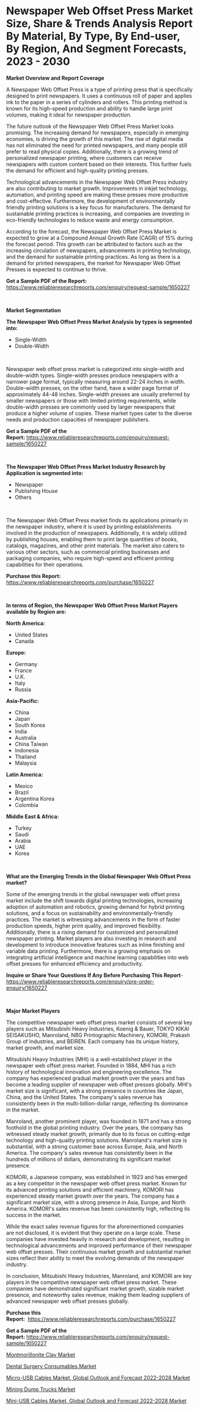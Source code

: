 <p><h1>Newspaper Web Offset Press Market Size, Share & Trends Analysis Report By Material, By Type, By End-user, By Region, And Segment Forecasts, 2023 - 2030</h1></p><p><strong>Market Overview and Report Coverage</strong></p>
<p><p>A Newspaper Web Offset Press is a type of printing press that is specifically designed to print newspapers. It uses a continuous roll of paper and applies ink to the paper in a series of cylinders and rollers. This printing method is known for its high-speed production and ability to handle large print volumes, making it ideal for newspaper production.</p><p>The future outlook of the Newspaper Web Offset Press Market looks promising. The increasing demand for newspapers, especially in emerging economies, is driving the growth of this market. The rise of digital media has not eliminated the need for printed newspapers, and many people still prefer to read physical copies. Additionally, there is a growing trend of personalized newspaper printing, where customers can receive newspapers with custom content based on their interests. This further fuels the demand for efficient and high-quality printing presses.</p><p>Technological advancements in the Newspaper Web Offset Press industry are also contributing to market growth. Improvements in inkjet technology, automation, and printing speed are making these presses more productive and cost-effective. Furthermore, the development of environmentally friendly printing solutions is a key focus for manufacturers. The demand for sustainable printing practices is increasing, and companies are investing in eco-friendly technologies to reduce waste and energy consumption.</p><p>According to the forecast, the Newspaper Web Offset Press Market is expected to grow at a Compound Annual Growth Rate (CAGR) of 15% during the forecast period. This growth can be attributed to factors such as the increasing circulation of newspapers, advancements in printing technology, and the demand for sustainable printing practices. As long as there is a demand for printed newspapers, the market for Newspaper Web Offset Presses is expected to continue to thrive.</p></p>
<p><strong>Get a Sample PDF of the Report:</strong> <a href="https://www.reliableresearchreports.com/enquiry/request-sample/1650227">https://www.reliableresearchreports.com/enquiry/request-sample/1650227</a></p>
<p>&nbsp;</p>
<p><strong>Market Segmentation</strong></p>
<p><strong>The Newspaper Web Offset Press Market Analysis by types is segmented into:</strong></p>
<p><ul><li>Single-Width</li><li>Double-Width</li></ul></p>
<p>&nbsp;</p>
<p><p>Newspaper web offset press market is categorized into single-width and double-width types. Single-width presses produce newspapers with a narrower page format, typically measuring around 22-24 inches in width. Double-width presses, on the other hand, have a wider page format of approximately 44-48 inches. Single-width presses are usually preferred by smaller newspapers or those with limited printing requirements, while double-width presses are commonly used by larger newspapers that produce a higher volume of copies. These market types cater to the diverse needs and production capacities of newspaper publishers.</p></p>
<p><strong>Get a Sample PDF of the Report:</strong>&nbsp;<a href="https://www.reliableresearchreports.com/enquiry/request-sample/1650227">https://www.reliableresearchreports.com/enquiry/request-sample/1650227</a></p>
<p>&nbsp;</p>
<p><strong>The Newspaper Web Offset Press Market Industry Research by Application is segmented into:</strong></p>
<p><ul><li>Newspaper</li><li>Publishing House</li><li>Others</li></ul></p>
<p>&nbsp;</p>
<p><p>The Newspaper Web Offset Press market finds its applications primarily in the newspaper industry, where it is used by printing establishments involved in the production of newspapers. Additionally, it is widely utilized by publishing houses, enabling them to print large quantities of books, catalogs, magazines, and other print materials. The market also caters to various other sectors, such as commercial printing businesses and packaging companies, who require high-speed and efficient printing capabilities for their operations.</p></p>
<p><strong>Purchase this Report:</strong>&nbsp; <a href="https://www.reliableresearchreports.com/purchase/1650227">https://www.reliableresearchreports.com/purchase/1650227</a></p>
<p>&nbsp;</p>
<p><strong>In terms of Region, the Newspaper Web Offset Press Market Players available by Region are:</strong></p>
<p>
    <p> <strong> North America: </strong>
        <ul>
            <li>United States</li>
            <li>Canada</li>
        </ul>
        </p> 
    <p> <strong> Europe: </strong>
        <ul>
            <li>Germany</li>
            <li>France</li>
            <li>U.K.</li>
            <li>Italy</li>
            <li>Russia</li>
        </ul>
        </p> 
    <p> <strong> Asia-Pacific: </strong>
        <ul>
            <li>China</li>
            <li>Japan</li>
            <li>South Korea</li>
            <li>India</li>
            <li>Australia</li>
            <li>China Taiwan</li>
            <li>Indonesia</li>
            <li>Thailand</li>
            <li>Malaysia</li>
        </ul>
        </p> 
    <p> <strong> Latin America: </strong>
        <ul>
            <li>Mexico</li>
            <li>Brazil</li>
            <li>Argentina Korea</li>
            <li>Colombia</li>
        </ul>
        </p> 
    <p> <strong> Middle East & Africa: </strong>
        <ul>
            <li>Turkey</li>
            <li>Saudi</li>
            <li>Arabia</li>
            <li>UAE</li>
            <li>Korea</li>
        </ul>
    </p>
    </p>
<p>&nbsp;</p>
<p><strong>What are the Emerging Trends in the Global Newspaper Web Offset Press market?</strong></p>
<p><p>Some of the emerging trends in the global newspaper web offset press market include the shift towards digital printing technologies, increasing adoption of automation and robotics, growing demand for hybrid printing solutions, and a focus on sustainability and environmentally-friendly practices. The market is witnessing advancements in the form of faster production speeds, higher print quality, and improved flexibility. Additionally, there is a rising demand for customized and personalized newspaper printing. Market players are also investing in research and development to introduce innovative features such as inline finishing and variable data printing. Furthermore, there is a growing emphasis on integrating artificial intelligence and machine learning capabilities into web offset presses for enhanced efficiency and productivity.</p></p>
<p><strong>Inquire or Share Your Questions If Any Before Purchasing This Report</strong>- <a href="https://www.reliableresearchreports.com/enquiry/pre-order-enquiry/1650227">https://www.reliableresearchreports.com/enquiry/pre-order-enquiry/1650227</a></p>
<p>&nbsp;</p>
<p><strong>Major Market Players</strong></p>
<p><p>The competitive newspaper web offset press market consists of several key players such as Mitsubishi Heavy Industries, Koenig & Bauer, TOKYO KIKAI SEISAKUSHO, Manroland, NBG Printographic Machinery, KOMORI, Prakash Group of Industries, and BEIREN. Each company has its unique history, market growth, and market size.</p><p>Mitsubishi Heavy Industries (MHI) is a well-established player in the newspaper web offset press market. Founded in 1884, MHI has a rich history of technological innovation and engineering excellence. The company has experienced gradual market growth over the years and has become a leading supplier of newspaper web offset presses globally. MHI's market size is significant, with a strong presence in countries like Japan, China, and the United States. The company's sales revenue has consistently been in the multi-billion-dollar range, reflecting its dominance in the market.</p><p>Manroland, another prominent player, was founded in 1871 and has a strong foothold in the global printing industry. Over the years, the company has witnessed steady market growth, primarily due to its focus on cutting-edge technology and high-quality printing solutions. Manroland's market size is substantial, with a strong customer base across Europe, Asia, and North America. The company's sales revenue has consistently been in the hundreds of millions of dollars, demonstrating its significant market presence.</p><p>KOMORI, a Japanese company, was established in 1923 and has emerged as a key competitor in the newspaper web offset press market. Known for its advanced printing solutions and efficient machinery, KOMORI has experienced steady market growth over the years. The company has a significant market size, with a strong presence in Asia, Europe, and North America. KOMORI's sales revenue has been consistently high, reflecting its success in the market.</p><p>While the exact sales revenue figures for the aforementioned companies are not disclosed, it is evident that they operate on a large scale. These companies have invested heavily in research and development, resulting in technological advancements and improved performance of their newspaper web offset presses. Their continuous market growth and substantial market sizes reflect their ability to meet the evolving demands of the newspaper industry.</p><p>In conclusion, Mitsubishi Heavy Industries, Manroland, and KOMORI are key players in the competitive newspaper web offset press market. These companies have demonstrated significant market growth, sizable market presence, and noteworthy sales revenue, making them leading suppliers of advanced newspaper web offset presses globally.</p></p>
<p><strong>Purchase this Report:</strong>&nbsp;&nbsp;<a href="https://www.reliableresearchreports.com/purchase/1650227">https://www.reliableresearchreports.com/purchase/1650227</a></p>
<p></p>
<p><strong>Get a Sample PDF of the Report:</strong>&nbsp;<a href="https://www.reliableresearchreports.com/enquiry/request-sample/1650227">https://www.reliableresearchreports.com/enquiry/request-sample/1650227</a></p>
<p><p><a href="https://medium.com/@abbieparker1964/montmorillonite-clay-market-size-growth-forecast-2023-2030-6effcf1b7a49">Montmorillonite Clay Market</a></p><p><a href="https://github.com/RoccoManning/Market-Research-Report-List-1/blob/main/dental-surgery-consumables-market.md">Dental Surgery Consumables Market</a></p><p><a href="https://www.linkedin.com/pulse/micro-usb-cables-market-global-outlook-forecast-2022-2028/">Micro-USB Cables Market, Global Outlook and Forecast 2022-2028 Market</a></p><p><a href="https://medium.com/@vergiekunze/mining-dump-trucks-market-size-growth-forecast-2023-2030-6c9a0fc8aa9f">Mining Dump Trucks Market</a></p><p><a href="https://www.linkedin.com/pulse/mini-usb-cables-market-global-outlook-forecast-2022-2028/">Mini-USB Cables Market, Global Outlook and Forecast 2022-2028 Market</a></p></p>